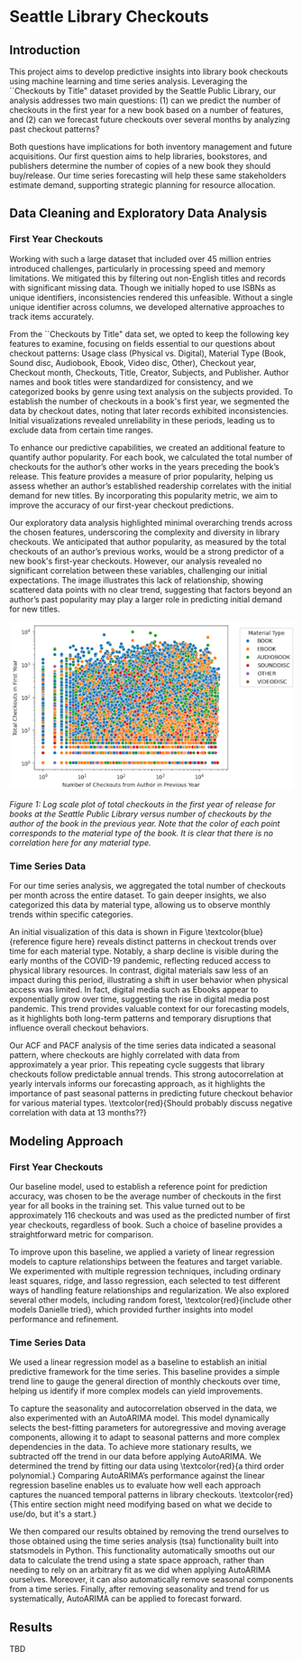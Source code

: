 # Seattle Library Checkouts

## Introduction
This project aims to develop predictive insights into library book checkouts using machine learning and time series analysis. Leveraging the ``Checkouts by Title" dataset provided by the Seattle Public Library, our analysis addresses two main questions: (1) can we predict the number of checkouts in the first year for a new book based on a number of features, and (2) can we forecast future checkouts over several months by analyzing past checkout patterns?

Both questions have implications for both inventory management and future acquisitions. Our first question aims to help libraries, bookstores, and publishers determine the number of copies of a new book they should buy/release. Our time series forecasting will help these same stakeholders estimate demand, supporting strategic planning for resource allocation. 

## Data Cleaning and Exploratory Data Analysis

### First Year Checkouts
Working with such a large dataset that included over 45 million entries introduced challenges, particularly in processing speed and memory limitations. We mitigated this by filtering out non-English titles and records with significant missing data. Though we initially hoped to use ISBNs as unique identifiers, inconsistencies rendered this unfeasible. Without a single unique identifier across columns, we developed alternative approaches to track items accurately.

From the ``Checkouts by Title" data set, we opted to keep the following key features to examine, focusing on fields essential to our questions about checkout patterns: Usage class (Physical vs. Digital), Material Type (Book, Sound disc, Audiobook, Ebook, Video disc, Other), Checkout year, Checkout month, Checkouts, Title, Creator, Subjects, and Publisher. Author names and book titles were standardized for consistency, and we categorized books by genre using text analysis on the subjects provided. To establish the number of checkouts in a book's first year, we segmented the data by checkout dates, noting that later records exhibited inconsistencies. Initial visualizations revealed unreliability in these periods, leading us to exclude data from certain time ranges.

To enhance our predictive capabilities, we created an additional feature to quantify author popularity. For each book, we calculated the total number of checkouts for the author’s other works in the years preceding the book’s release. This feature provides a measure of prior popularity, helping us assess whether an author’s established readership correlates with the initial demand for new titles. By incorporating this popularity metric, we aim to improve the accuracy of our first-year checkout predictions.

Our exploratory data analysis highlighted minimal overarching trends across the chosen features, underscoring the complexity and diversity in library checkouts. We anticipated that author popularity, as measured by the total checkouts of an author’s previous works, would be a strong predictor of a new book's first-year checkouts. However, our analysis revealed no significant correlation between these variables, challenging our initial expectations. The image illustrates this lack of relationship, showing scattered data points with no clear trend, suggesting that factors beyond an author’s past popularity may play a larger role in predicting initial demand for new titles.

![NoCorrelation](images/NoCorrelation.png)

*Figure 1: Log scale plot of total checkouts in the first year of release for books at the Seattle Public Library versus number of checkouts by the author of the book in the previous year. Note that the color of each point corresponds to the material type of the book. It is clear that there is no correlation here for any material type.*

### Time Series Data
For our time series analysis, we aggregated the total number of checkouts per month across the entire dataset. To gain deeper insights, we also categorized this data by material type, allowing us to observe monthly trends within specific categories.

An initial visualization of this data is shown in Figure \textcolor{blue}{reference figure here} reveals distinct patterns in checkout trends over time for each material type. Notably, a sharp decline is visible during the early months of the COVID-19 pandemic, reflecting reduced access to physical library resources. In contrast, digital materials saw less of an impact during this period, illustrating a shift in user behavior when physical access was limited. In fact, digital media such as Ebooks appear to exponentially grow over time, suggesting the rise in digital media post pandemic. This trend provides valuable context for our forecasting models, as it highlights both long-term patterns and temporary disruptions that influence overall checkout behaviors.

Our ACF and PACF analysis of the time series data indicated a seasonal pattern, where checkouts are highly correlated with data from approximately a year prior. This repeating cycle suggests that library checkouts follow predictable annual trends. This strong autocorrelation at yearly intervals informs our forecasting approach, as it highlights the importance of past seasonal patterns in predicting future checkout behavior for various material types. \textcolor{red}{Should probably discuss negative correlation with data at 13 months??}

## Modeling Approach

### First Year Checkouts
Our baseline model, used to establish a reference point for prediction accuracy, was chosen to be the average number of checkouts in the first year for all books in the training set. This value turned out to be approximately 116 checkouts and was used as the predicted number of first year checkouts, regardless of book. Such a choice of baseline provides a straightforward metric for comparison.

To improve upon this baseline, we applied a variety of linear regression models to capture relationships between the features and target variable. We experimented with multiple regression techniques, including ordinary least squares, ridge, and lasso regression, each selected to test different ways of handling feature relationships and regularization. We also explored several other models, including random forest, \textcolor{red}{include other models Danielle tried}, which provided further insights into model performance and refinement.

### Time Series Data
We used a linear regression model as a baseline to establish an initial predictive framework for the time series. This baseline provides a simple trend line to gauge the general direction of monthly checkouts over time, helping us identify if more complex models can yield improvements.

To capture the seasonality and autocorrelation observed in the data, we also experimented with an AutoARIMA model. This model dynamically selects the best-fitting parameters for autoregressive and moving average components, allowing it to adapt to seasonal patterns and more complex dependencies in the data. To achieve more stationary results, we subtracted off the trend in our data before applying AutoARIMA. We determined the trend by fitting our data using \textcolor{red}{a third order polynomial.} Comparing AutoARIMA’s performance against the linear regression baseline enables us to evaluate how well each approach captures the nuanced temporal patterns in library checkouts. \textcolor{red}{This entire section might need modifying based on what we decide to use/do, but it's a start.}

We then compared our results obtained by removing the trend ourselves to those obtained using the time series analysis (tsa) functionality built into statsmodels in Python. This functionality automatically smooths out our data to calculate the trend using a state space approach, rather than needing to rely on an arbitrary fit as we did when applying AutoARIMA ourselves. Moreover, it can also automatically remove seasonal components from a time series. Finally, after removing seasonality and trend for us systematically, AutoARIMA can be applied to forecast forward.

## Results

TBD

